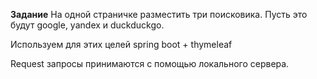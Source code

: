 **Задание**
На одной страничке разместить три поисковика. Пусть это будут google, yandex и duckduckgo.

Используем для этих целей spring boot + thymeleaf

Request запросы принимаются с помощью локального сервера.
